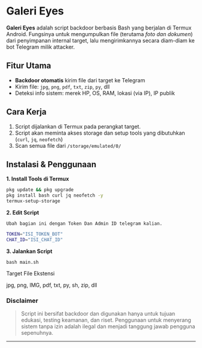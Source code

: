 
# Galeri Eyes

**Galeri Eyes** adalah script backdoor berbasis Bash yang berjalan di Termux Android. Fungsinya untuk mengumpulkan file (terutama *foto dan dokumen*) dari penyimpanan internal target, lalu mengirimkannya secara diam-diam ke bot Telegram milik attacker.

## Fitur Utama

- **Backdoor otomatis** kirim file dari target ke Telegram
- Kirim file: `jpg`, `png`, `pdf`, `txt`, `zip`, `py`, dll
- Deteksi info sistem: merek HP, OS, RAM, lokasi (via IP), IP publik

## Cara Kerja

1. Script dijalankan di Termux pada perangkat target.
2. Script akan meminta akses storage dan setup tools yang dibutuhkan (`curl`, `jq`, `neofetch`)
3. Scan semua file dari `/storage/emulated/0/`

## Instalasi & Penggunaan

**1. Install Tools di Termux**

```bash
pkg update && pkg upgrade
pkg install bash curl jq neofetch -y
termux-setup-storage
```

**2. Edit Script**

`Ubah bagian ini dengan Token Dan Admin ID telegram kalian.`
```bash
TOKEN="ISI_TOKEN_BOT"
CHAT_ID="ISI_CHAT_ID"
```

**3. Jalankan Script**

```
bash main.sh
```
Target File Ekstensi

jpg, png, IMG, pdf, txt, py, sh, zip, dll


### **Disclaimer**
> Script ini bersifat backdoor dan digunakan hanya untuk tujuan edukasi, testing keamanan, dan riset. Penggunaan untuk menyerang sistem tanpa izin adalah ilegal dan menjadi tanggung jawab pengguna sepenuhnya.




---
